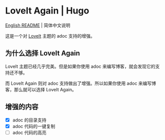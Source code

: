 # LoveIt Again | Hugo

[English README](./README.md) | 简体中文说明

这是一个对 [LoveIt](https://github.com/dillonzq/LoveIt) 主题的 adoc 支持的增强。

## 为什么选择 LoveIt Again

LoveIt 主题已经几乎完美。但是如果你使用 adoc 来编写博客，就会发现它的支持还不够。

而 LoveIt Again 则对 adoc 支持做出了增强。所以如果你使用 adoc 来编写博客，那么就可以选择 LoveIt Again。

## 增强的内容

- [x] adoc 的目录支持
- [x] adoc 代码的一键复制
- [ ] adoc 代码的高亮
